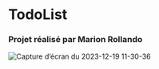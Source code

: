 # TodoList

### Projet réalisé par Marion Rollando

![Capture d’écran du 2023-12-19 11-30-36](https://github.com/Marion-Rld/TodoList/assets/122606009/7fe99f58-a6ef-4285-95ad-eb6082968e9f)

